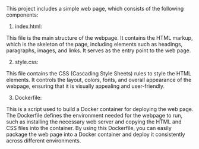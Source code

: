 This project includes a simple web page, which consists of the following components:

1. index.html: 

This file is the main structure of the webpage. It contains the HTML markup, which is the skeleton of the page, including elements such as headings, paragraphs, images, and links. It serves as the entry point to the web page.

2. style.css: 

This file contains the CSS (Cascading Style Sheets) rules to style the HTML elements. It controls the layout, colors, fonts, and overall appearance of the webpage, ensuring that it is visually appealing and user-friendly.

3. Dockerfile: 

This is a script used to build a Docker container for deploying the web page. The Dockerfile defines the environment needed for the webpage to run, such as installing the necessary web server and copying the HTML and CSS files into the container. By using this Dockerfile, you can easily package the web page into a Docker container and deploy it consistently across different environments.
